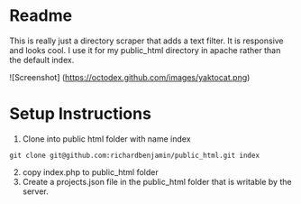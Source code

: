 # Readme

This is really just a directory scraper that adds a text filter. It is responsive and looks cool. I use it for my public_html directory in apache rather than the default index.

![Screenshot]
(https://octodex.github.com/images/yaktocat.png)

# Setup Instructions

1. Clone into public html folder with name index

`git clone git@github.com:richardbenjamin/public_html.git index`

2. copy index.php to public_html folder
3. Create a projects.json file in the public_html folder that is writable by the server.

